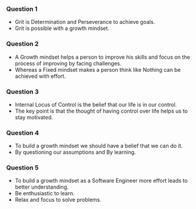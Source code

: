 ### Question 1
* Grit is Determination and Perseverance to achieve goals.
* Grit is possible with a growth mindset.

### Question 2
* A Growth mindset helps a person to improve his skills  and focus on the process of improving by facing challenges.
* Whereas a Fixed mindset makes a person think like Nothing can be achieved with effort.

### Question 3
* Internal Locus of Control is the belief that our life is in our control.
* The key point is that the thought of having control over life helps us to stay motivated.

### Question 4
* To build a growth mindset we should have a belief that we can do it.
* By questioning our assumptions and By learning.

### Question 5
* To build a growth mindset as a Software Engineer more effort leads to better understanding.
* Be enthusiastic to learn.
* Relax and focus to solve problems.
